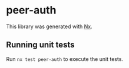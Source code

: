 # peer-auth

This library was generated with [Nx](https://nx.dev).

## Running unit tests

Run `nx test peer-auth` to execute the unit tests.

